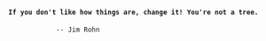 #### `If you don't like how things are, change it! You're not a tree. `

                -- Jim Rohn
